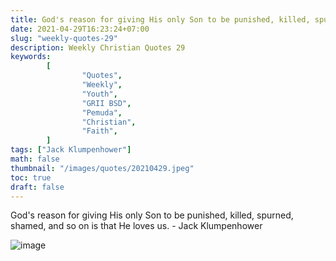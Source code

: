 ```yaml
---
title: God's reason for giving His only Son to be punished, killed, spurned, shamed, and so on is that He loves us.
date: 2021-04-29T16:23:24+07:00
slug: "weekly-quotes-29"
description: Weekly Christian Quotes 29
keywords: 
        [
                "Quotes",
                "Weekly",
                "Youth",
                "GRII BSD",
                "Pemuda",
                "Christian",
                "Faith",
        ]
tags: ["Jack Klumpenhower"]
math: false
thumbnail: "/images/quotes/20210429.jpeg"
toc: true
draft: false
---
```


God's reason for giving His only Son to be punished, killed, spurned, shamed, and so on is that He loves us. - Jack Klumpenhower

![image](/images/quotes/20210429.jpeg)
